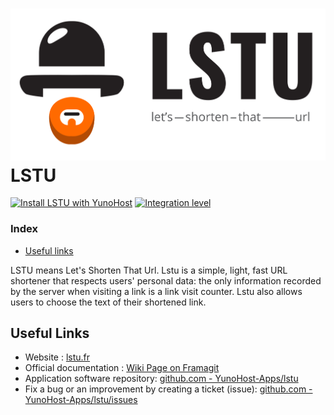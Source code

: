 # <img src="/images/lstu_logo.svg" heigth="80px" alt="LSTU's logo"> LSTU

[![Install LSTU with YunoHost](https://install-app.yunohost.org/install-with-yunohost.png)](https://install-app.yunohost.org/?app=lstu) [![Integration level](https://dash.yunohost.org/integration/lstu.svg)](https://dash.yunohost.org/appci/app/lstu)

### Index

- [Useful links](#useful-links)

LSTU means Let's Shorten That Url. Lstu is a simple, light, fast URL shortener that respects users' personal data: the only information recorded by the server when visiting a link is a link visit counter. Lstu also allows users to choose the text of their shortened link.

## Useful Links

+ Website : [lstu.fr](https://lstu.fr)
+ Official documentation : [Wiki Page on Framagit](https://framagit.org/fiat-tux/hat-softwares/lstu/-/wikis/home)
+ Application software repository: [github.com - YunoHost-Apps/lstu](https://github.com/YunoHost-Apps/lstu_ynh)
+ Fix a bug or an improvement by creating a ticket (issue): [github.com - YunoHost-Apps/lstu/issues](https://github.com/YunoHost-Apps/lstu_ynh/issues)
